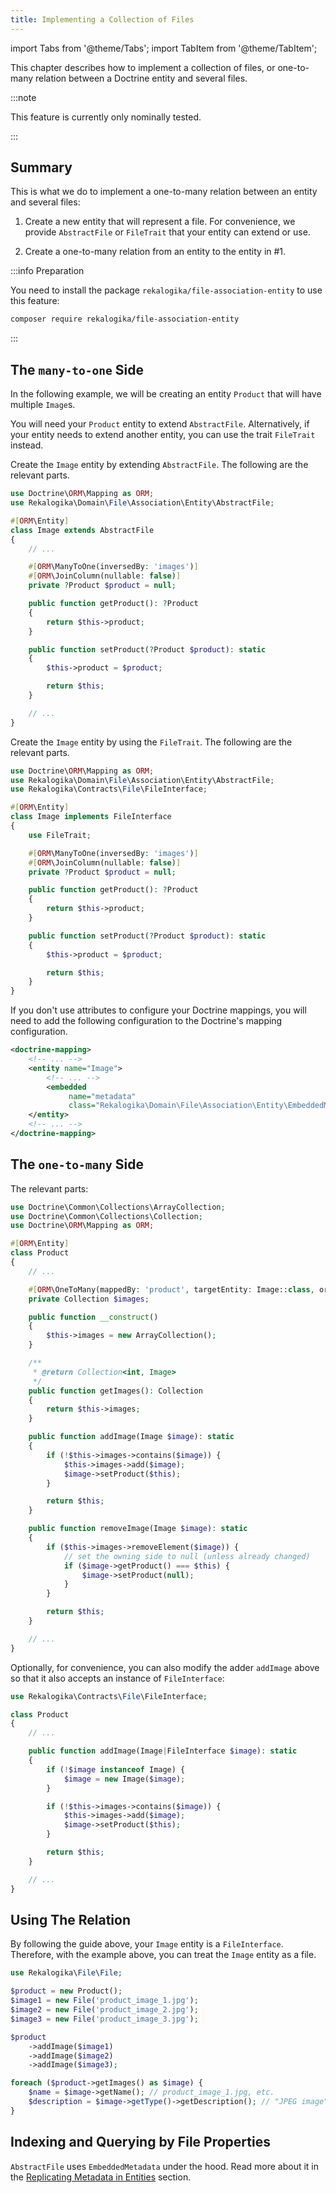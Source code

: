 ```yaml
---
title: Implementing a Collection of Files
---
```


import Tabs from '@theme/Tabs';
import TabItem from '@theme/TabItem';

This chapter describes how to implement a collection of files, or one-to-many
relation between a Doctrine entity and several files.

:::note

This feature is currently only nominally tested.

:::

## Summary

This is what we do to implement a one-to-many relation between an entity and
several files:

1. Create a new entity that will represent a file. For convenience, we provide
   `AbstractFile` or `FileTrait` that your entity can extend or use.

2. Create a one-to-many relation from an entity to the entity in #1.
   
:::info Preparation

You need to install the package `rekalogika/file-association-entity` to use this
feature:

```bash
composer require rekalogika/file-association-entity
```

:::

## The `many-to-one` Side

In the following example, we will be creating an entity `Product` that will
have multiple `Image`s.

You will need your `Product` entity to extend `AbstractFile`. Alternatively, if
your entity needs to extend another entity, you can use the trait `FileTrait`
instead.

<Tabs>
<TabItem value="abstract" label="By Extending AbstractFile">

Create the `Image` entity by extending `AbstractFile`. The following are the
relevant parts.

```php
use Doctrine\ORM\Mapping as ORM;
use Rekalogika\Domain\File\Association\Entity\AbstractFile;

#[ORM\Entity]
class Image extends AbstractFile
{
    // ...

    #[ORM\ManyToOne(inversedBy: 'images')]
    #[ORM\JoinColumn(nullable: false)]
    private ?Product $product = null;

    public function getProduct(): ?Product
    {
        return $this->product;
    }

    public function setProduct(?Product $product): static
    {
        $this->product = $product;

        return $this;
    }

    // ...
}
```

</TabItem>

<TabItem value="trait" label="By Using FileTrait">

Create the `Image` entity by using the `FileTrait`. The following are the
relevant parts.

```php
use Doctrine\ORM\Mapping as ORM;
use Rekalogika\Domain\File\Association\Entity\AbstractFile;
use Rekalogika\Contracts\File\FileInterface;

#[ORM\Entity]
class Image implements FileInterface
{
    use FileTrait;

    #[ORM\ManyToOne(inversedBy: 'images')]
    #[ORM\JoinColumn(nullable: false)]
    private ?Product $product = null;

    public function getProduct(): ?Product
    {
        return $this->product;
    }

    public function setProduct(?Product $product): static
    {
        $this->product = $product;

        return $this;
    }
}
```

If you don't use attributes to configure your Doctrine mappings, you will need
to add the following configuration to the Doctrine's mapping configuration.

<Tabs>

<TabItem value="xml" label="XML">

```xml
<doctrine-mapping>
    <!-- ... -->
    <entity name="Image">
        <!-- ... -->
        <embedded
             name="metadata"
             class="Rekalogika\Domain\File\Association\Entity\EmbeddedMetadata" />
    </entity>
    <!-- ... -->
</doctrine-mapping>
```

</TabItem>

</Tabs>


</TabItem>
</Tabs>

## The `one-to-many` Side

The relevant parts:
    
```php
use Doctrine\Common\Collections\ArrayCollection;
use Doctrine\Common\Collections\Collection;
use Doctrine\ORM\Mapping as ORM;

#[ORM\Entity]
class Product
{
    // ...

    #[ORM\OneToMany(mappedBy: 'product', targetEntity: Image::class, orphanRemoval: true)]
    private Collection $images;

    public function __construct()
    {
        $this->images = new ArrayCollection();
    }

    /**
     * @return Collection<int, Image>
     */
    public function getImages(): Collection
    {
        return $this->images;
    }

    public function addImage(Image $image): static
    {
        if (!$this->images->contains($image)) {
            $this->images->add($image);
            $image->setProduct($this);
        }

        return $this;
    }

    public function removeImage(Image $image): static
    {
        if ($this->images->removeElement($image)) {
            // set the owning side to null (unless already changed)
            if ($image->getProduct() === $this) {
                $image->setProduct(null);
            }
        }

        return $this;
    }

    // ...
}
```

Optionally, for convenience, you can also modify the adder `addImage` above so
that it also accepts an instance of `FileInterface`:

```php
use Rekalogika\Contracts\File\FileInterface;

class Product
{
    // ...

    public function addImage(Image|FileInterface $image): static
    {
        if (!$image instanceof Image) {
            $image = new Image($image);
        }

        if (!$this->images->contains($image)) {
            $this->images->add($image);
            $image->setProduct($this);
        }

        return $this;
    }

    // ...
}
```

## Using The Relation

By following the guide above, your `Image` entity is a `FileInterface`.
Therefore, with the example above, you can treat the `Image` entity as a file.

```php
use Rekalogika\File\File;

$product = new Product();
$image1 = new File('product_image_1.jpg');
$image2 = new File('product_image_2.jpg');
$image3 = new File('product_image_3.jpg');

$product
    ->addImage($image1)
    ->addImage($image2)
    ->addImage($image3);

foreach ($product->getImages() as $image) {
    $name = $image->getName(); // product_image_1.jpg, etc.
    $description = $image->getType()->getDescription(); // "JPEG image", etc.
}
```

## Indexing and Querying by File Properties

`AbstractFile` uses `EmbeddedMetadata` under the hood. Read more about it in the
[Replicating Metadata in Entities](replicating-metadata-in-entities) section.